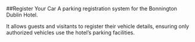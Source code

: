 ##Register Your Car
A parking registration system for the Bonnington Dublin Hotel. 

It allows guests and visitants to register their vehicle details, ensuring only authorized vehicles use the hotel’s parking facilities.

